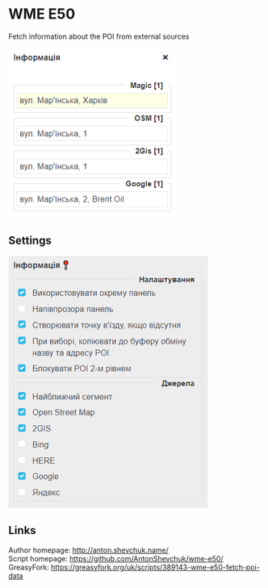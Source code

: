 # WME E50
Fetch information about the POI from external sources

![](screenshot.png)

## Settings

![](settings.png)

## Links
Author homepage: http://anton.shevchuk.name/  
Script homepage: https://github.com/AntonShevchuk/wme-e50/  
GreasyFork: https://greasyfork.org/uk/scripts/389143-wme-e50-fetch-poi-data  
